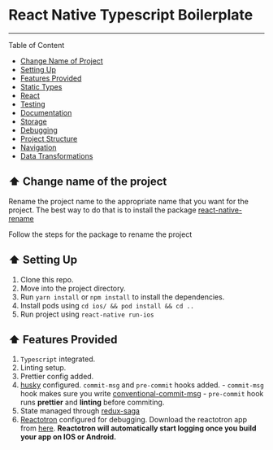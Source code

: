# React Native Typescript Boilerplate

---

Table of Content

- [Change Name of Project](#change-name-of-project)
- [Setting Up](#setting-up)
- [Features Provided](#features-provided)
- [Static Types](#static-types)
- [React](#react)
- [Testing](#testing)
- [Documentation](#documentation)
- [Storage](#storage)
- [Debugging](#debugging)
- [Project Structure](#project-structure)
- [Navigation](#navigation)
- [Data Transformations](#data-transformations)

## :arrow_up: Change name of the project

Rename the project name to the appropriate name that you want for the project. The best way to do that is to install the package [react-native-rename](https://github.com/junedomingo/react-native-rename)

Follow the steps for the package to rename the project

## :arrow_up: Setting Up

1. Clone this repo.
2. Move into the project directory.
3. Run `yarn install` or `npm install` to install the dependencies.
4. Install pods using `cd ios/ && pod install && cd ..`
5. Run project using `react-native run-ios`

## :arrow_up: Features Provided

1. `Typescript` integrated.
2. Linting setup.
3. Prettier config added.
4. [husky](https://github.com/typicode/husky) configured. `commit-msg` and `pre-commit` hooks added. - `commit-msg` hook makes sure you write [conventional-commit-msg](https://github.com/conventional-changelog/commitlint/tree/master/%40commitlint/config-conventional) - `pre-commit` hook runs **prettier** and **linting** before commiting.
5. State managed through [redux-saga](https://github.com/redux-saga/redux-saga)
6. [Reactotron](https://github.com/infinitered/reactotron) configured for debugging. Download the reactotron app from [here](https://github.com/infinitered/reactotron/releases).
   **Reactotron will automatically start logging once you build your app on IOS or Android.**
